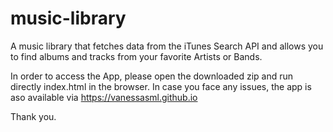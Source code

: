 # music-library
A music library that fetches data from the iTunes Search API and allows you to find albums and tracks from your favorite Artists or Bands.

In order to access the App, please open the downloaded zip and run directly index.html in the browser.
In case you face any issues, the app is aso available via https://vanessasml.github.io

Thank you.
